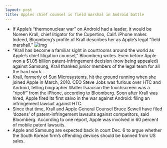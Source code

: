 ```yaml
---
layout: post
title: Apples chief counsel is field marshal in Android battle
---
```

* If Apple’s “thermonuclear war” on Android had a leader, it would be Noreen Krall, chief litigator for the Cupertino, Calif. iPhone maker. Indeed, Bloomberg’s profile of Krall describes her as Apple’s legal “field marshall.”
![img](http://media.idownloadblog.com/wp-content/uploads/2012/09/krall-120910.jpg)
* “Krall has become a familiar sight in courtrooms around the world as Apple’s chief litigation counsel,” Bloomberg writes. Even before Apple won a $1.05 billion patent-infringement decision (now being appealed) against Samsung, Krall thanked junior members of the legal team for all the hard work…
* Krall, formerly of Sun Microsystems, hit the ground running when she joined Apple in March, 2010. CEO Steve Jobs was furious over HTC and Android, telling biographer Walter Isaacson the touchscreen was a “ripoff” from the iPhone, according to Bloomberg. Soon after Krall was hired, Apple fired its first salvo in the war against Android: filing an infringement lawsuit against HTC.
* Since that time, Krall and Apple General Counsel Bruce Sewell have filed ‘dozens’ of patent-infringement lawsuits against competitors, said Bloomberg. According to one report, Apple was involved in 60 percent of mobile patent lawsuits.
* Apple and Samsung are expected back in court Dec. 6 to argue whether the South Korean firm’s offending devices should be banned from US sales.

